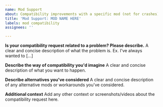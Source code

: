 ```yaml
---
name: Mod Support
about: Compatibility improvements with a specific mod (not for crashes)
title: 'Mod Support: MOD NAME HERE'
labels: mod compatibility
assignees: ''

---
```


**Is your compatibility request related to a problem? Please describe.**
A clear and concise description of what the problem is. Ex. I've always wanted to [...]

**Describe the way of compatibility you'd imagine**
A clear and concise description of what you want to happen.

**Describe alternatives you've considered**
A clear and concise description of any alternative mods or workarounds you've considered.

**Additional context**
Add any other context or screenshots/videos about the compatibility request here.
